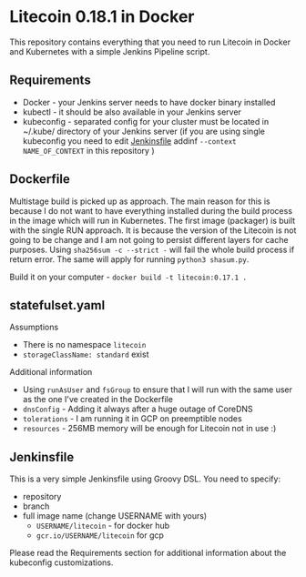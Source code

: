 # Litecoin 0.18.1 in Docker
This repository contains everything that you need to run Litecoin in Docker and Kubernetes with a simple Jenkins Pipeline script.

## Requirements
- Docker - your Jenkins server needs to have docker binary installed
- kubectl - it should be also available in your Jenkins server
- kubeconfig - separated config for your cluster must be located in ~/.kube/ directory of your Jenkins server (if you are using single kubeconfig you need to edit [Jenkinsfile](https://github.com/kantsuw/litecoin/blob/master/Jenkinsfile#L27) addinf `--context NAME_OF_CONTEXT` in this repository )


## Dockerfile
Multistage build is picked up as approach. The main reason for this is because I do not want to have everything installed during the build process in the image which will run in Kubernetes. The first image (packager) is built with the single RUN approach. It is because the version of the Litecoin is not going to be change and I am not going to persist different layers for cache purposes. Using `sha256sum -c --strict -` will fail the whole build process if return error. The same will apply for running `python3 shasum.py`.

Build it on your computer - `docker build -t litecoin:0.17.1 .`

## statefulset.yaml
Assumptions
- There is no namespace `litecoin`
- `storageClassName: standard` exist

Additional information
- Using `runAsUser` and `fsGroup` to ensure that I will run with the same user as the one I've created in the Dockerfile
- `dnsConfig` - Adding it always after a huge outage of CoreDNS
- `tolerations` - I am running it in GCP on preemptible nodes
- `resources` - 256MB memory will be enough for Litecoin not in use :)

## Jenkinsfile
This is a very simple Jenkinsfile using Groovy DSL. You need to specify:
- repository
- branch
- full image name (change USERNAME with yours) 
  - `USERNAME/litecoin` - for docker hub
  - `gcr.io/USERNAME/litecoin` for gcp

Please read the Requirements section for additional information about the kubeconfig customizations.
